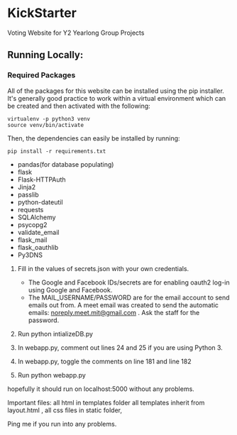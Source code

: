 # KickStarter
Voting Website for Y2 Yearlong Group Projects

## Running Locally:

### Required Packages
All of the packages for this website can be installed using the pip installer.
It's generally good practice to work within a virtual environment which can be created and then activated with the following:
```
virtualenv -p python3 venv
source venv/bin/activate
```
Then, the dependencies can easily be installed by running:
```
pip install -r requirements.txt
```

<ul>
<li>pandas(for database populating)</li>
<li>flask</li>
<li>Flask-HTTPAuth</li>
<li>Jinja2</li>
<li>passlib</li>
<li>python-dateutil</li>
<li>requests</li>
<li>SQLAlchemy</li>
<li>psycopg2</li>
<li>validate_email</li>
<li>flask_mail</li>
<li>flask_oauthlib</li>
<li>Py3DNS</li>
<!-- <li>pyDNS</li>  -->
</ul>


1.  Fill in the values of secrets.json with your own credentials.
	- The Google and Facebook IDs/secrets are for enabling oauth2 log-in using Google and Facebook.
	- The MAIL_USERNAME/PASSWORD are for the email account to send emails out from. A meet email was created to send the automatic emails: noreply.meet.mit@gmail.com . Ask the staff for the password.

2. Run python intializeDB.py

3. In webapp.py, comment out lines 24 and 25 if you are using Python 3.

4. In webapp.py, toggle the comments on line 181 and line 182

5. Run python webapp.py 

hopefully it should run on localhost:5000 without any problems.

Important files:  all html in templates folder all templates inherit from layout.html , all css files in static folder,

Ping me if you run into any problems.